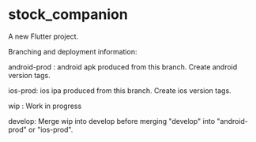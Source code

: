 # stock_companion

A new Flutter project.

Branching and deployment information:

android-prod : android apk produced from this branch. Create android version tags.

ios-prod: ios ipa produced from this branch. Create ios version tags.

wip : Work in progress

develop: Merge wip into develop before merging "develop" into "android-prod" or "ios-prod".

